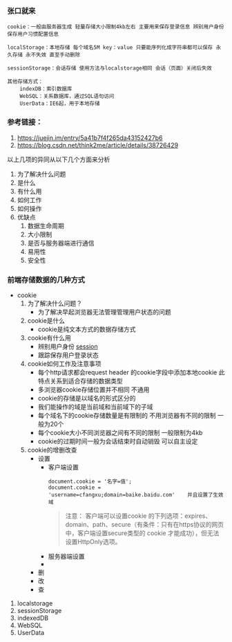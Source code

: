### 张口就来

    cookie：一般由服务器生成 轻量存储大小限制4kb左右 主要用来保存登录信息 辨别用户身份 保存用户习惯配置信息

    localStorage：本地存储 每个域名5M key：value 只要能序列化成字符串都可以保存 永久存储 永不失效 直至手动删除

    sessionStorage：会话存储 使用方法与localstorage相同 会话（页面）关闭后失效

    其他存储方式：
        indexDB：索引数据库
        WebSQL：关系数据库，通过SQL语句访问
        UserData：IE6起，用于本地存储
### 参考链接：
1. https://juejin.im/entry/5a41b7f4f265da43152427b6
2. https://blog.csdn.net/think2me/article/details/38726429

以上几项的异同从以下几个方面来分析

1. 为了解决什么问题
2. 是什么
3. 有什么用
4. 如何工作
5. 如何操作
6. 优缺点
   1. 数据生命周期
   2. 大小限制
   3. 是否与服务器端进行通信
   4. 易用性
   5. 安全性
   
### 前端存储数据的几种方式

- cookie
   1. 为了解决什么问题？
      - 为了解决早起浏览器无法管理管理用户状态的问题
   2. cookie是什么
      - cookie是纯文本方式的数据存储方式
   3. cookie有什么用
      - 辨别用户身份 [session](https://blog.csdn.net/think2me/article/details/38726429)
      - 跟踪保存用户登录状态
   4. cookie如何工作及注意事项
      - 每个http请求都会request header 的cookie字段中添加本地cookie 此特点关系到适合存储的数据类型 
      - 多浏览器cookie存储位置并不相同 不通用
      - cookie的存储是以域名的形式区分的
      - 我们能操作的域是当前域和当前域下的子域
      - 每个域名下的cookie存储数量是有限制的 不用浏览器有不同的限制 一般为20个
      - 每个cookie大小不同浏览器之间有不同的限制 一般限制为4kb
      - cookie的过期时间一般为会话结束时自动销毁 可以自主设定
   5. cookie的增删改查
      - 设置
        - 客户端设置
            ```
            document.cookie = '名字=值';
            document.cookie = 'username=cfangxu;domain=baike.baidu.com'    并且设置了生效域
            ``` 
            > 注意： 客户端可以设置cookie 的下列选项：expires、domain、path、secure（有条件：只有在https协议的网页中，客户端设置secure类型的 cookie 才能成功），但无法设置HttpOnly选项。
        - 服务器端设置
        - 
      - 删
      - 改
      - 查
1. localstorage
2. sessionStorage
3. indexedDB
4. WebSQL
5. UserData
   